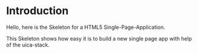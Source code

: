 <h1 id="ET" class="break">Introduction</h1>

Hello, here is the Skeleton for a HTML5 Single-Page-Application.

This Skeleton shows how easy it is to build a new single page app with help of the uica-stack.



